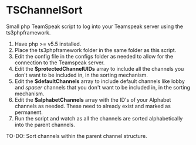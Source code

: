 # TSChannelSort
Small php TeamSpeak script to log into your Teamspeak server using the ts3phpframework.

1) Have php >= v5.5 installed.
2) Place the ts3phpframework folder in the same folder as this script.
3) Edit the config file in the configs folder as needed to allow for the connection to the Teamspeak server.
4) Edit the **$protectedChannelUIDs** array to include all the channels you don't want to be included in, in the sorting mechanism.
4) Edit the **$defaultChannels** array to include default channels like lobby and *spacer* channels that you don't want to be included in, in the sorting mechanism.
5) Edit the **$alphabetChannels** array with the ID's of your Alphabet channels as needed. These need to already exist and marked as permanent. 
6) Run the script and watch as all the channels are sorted alphabetically into the parent channels.

TO-DO:
Sort channels within the parent channel structure.
